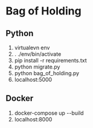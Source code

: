 # Bag of Holding

## Python
1. virtualevn env
2. . ./env/bin/activate
3. pip install -r requirements.txt
5. python migrate.py
6. python bag_of_holding.py
7. localhost:5000

## Docker
1. docker-compose up --build
2. localhost:8000
